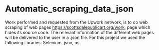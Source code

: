 # Automatic_scraping_data_json

Work performed and requested from the Upwork network, is to do web scraping of web pages https://scottsdalepublicart.org/work, page which hides its source code. The relevant information of the different web pages will be delivered to the user in a .json file.
For this project we used the following libraries: Selenium, json, os.   
